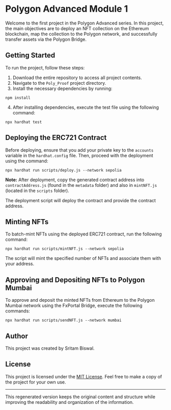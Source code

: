 # Polygon Advanced Module 1

Welcome to the first project in the Polygon Advanced series. In this project, the main objectives are to deploy an NFT collection on the Ethereum blockchain, map the collection to the Polygon network, and successfully transfer assets via the Polygon Bridge.

## Getting Started

To run the project, follow these steps:

1. Download the entire repository to access all project contents.
2. Navigate to the `Poly_Proof` project directory.
3. Install the necessary dependencies by running:

```shell
npm install
```

4. After installing dependencies, execute the test file using the following command:

```shell
npx hardhat test
```

## Deploying the ERC721 Contract

Before deploying, ensure that you add your private key to the `accounts` variable in the `hardhat.config` file. Then, proceed with the deployment using the command:

```shell
npx hardhat run scripts/deploy.js --network sepolia
```

**Note:** After deployment, copy the generated contract address into `contractAddress.js` (found in the `metadata` folder) and also in `mintNFT.js` (located in the `scripts` folder).

The deployment script will deploy the contract and provide the contract address.

## Minting NFTs

To batch-mint NFTs using the deployed ERC721 contract, run the following command:

```shell
npx hardhat run scripts/mintNFT.js --network sepolia
```

The script will mint the specified number of NFTs and associate them with your address.

## Approving and Depositing NFTs to Polygon Mumbai

To approve and deposit the minted NFTs from Ethereum to the Polygon Mumbai network using the FxPortal Bridge, execute the following commands:

```shell
npx hardhat run scripts/sendNFT.js --network mumbai
```

## Author

This project was created by Sritam Biswal.

## License

This project is licensed under the [MIT License](LICENSE). Feel free to make a copy of the project for your own use.

---

This regenerated version keeps the original content and structure while improving the readability and organization of the information.
